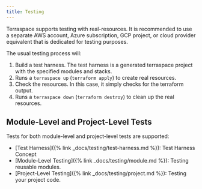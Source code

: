 ```yaml
---
title: Testing
---
```


Terraspace supports testing with real-resources. It is recommended to use a separate AWS account, Azure subscription, GCP project, or cloud provider equivalent that is dedicated for testing purposes.

The usual testing process will:

1. Build a test harness. The test harness is a generated terraspace project with the specified modules and stacks.
2. Runs a `terraspace up` (`terraform apply`) to create real resources.
3. Check the resources. In this case, it simply checks for the terraform output.
4. Runs a `terraspace down` (`terraform destroy`) to clean up the real resources.

## Module-Level and Project-Level Tests

Tests for both module-level and project-level tests are supported:

* [Test Harness]({% link _docs/testing/test-harness.md %}): Test Harness Concept
* [Module-Level Testing]({% link _docs/testing/module.md %}): Testing reusable modules.
* [Project-Level Testing]({% link _docs/testing/project.md %}): Testing your project code.
